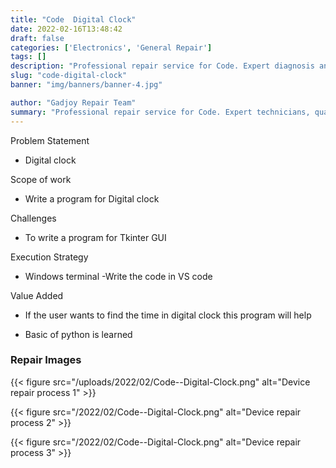 ```yaml
---
title: "Code  Digital Clock"
date: 2022-02-16T13:48:42
draft: false
categories: ['Electronics', 'General Repair']
tags: []
description: "Professional repair service for Code. Expert diagnosis and quality repairs in Bangalore."
slug: "code-digital-clock"
banner: "img/banners/banner-4.jpg"

author: "Gadjoy Repair Team"
summary: "Professional repair service for Code. Expert technicians, quality parts, warranty included."
---
```


Problem Statement 

- Digital clock

Scope of work 

- Write a program for Digital clock

Challenges

- To write a program for Tkinter GUI

Execution Strategy 

- Windows terminal -Write the code in VS code

Value Added 

- If the user wants to find the time in digital clock this program will help 

- Basic of python is learned

### Repair Images

{{< figure src="/uploads/2022/02/Code--Digital-Clock.png" alt="Device repair process 1" >}}

{{< figure src="/2022/02/Code--Digital-Clock.png" alt="Device repair process 2" >}}

{{< figure src="/2022/02/Code--Digital-Clock.png" alt="Device repair process 3" >}}

